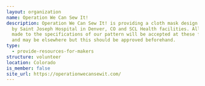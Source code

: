 ```yaml
---
layout: organization
name: Operation We Can Sew It!
description: Operation We Can Sew It! is providing a cloth mask design approved
  by Saint Joseph Hospital in Denver, CO and SCL Health facilities. All masks
  made to the specifications of our pattern will be accepted at these facilities
  and may be elsewhere but this should be approved beforehand.
type:
  - provide-resources-for-makers
structure: volunteer
location: Colorado
is_member: false
site_url: https://operationwecansewit.com/
---
```


